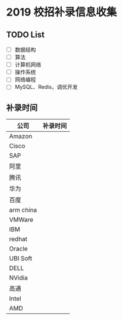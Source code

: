 # 2019 校招补录信息收集

## TODO List
- [ ] 数据结构
- [ ] 算法
- [ ] 计算机网络
- [ ] 操作系统
- [ ] 网络编程
- [ ] MySQL、Redis，调优开发

## 补录时间
| 公司 | 补录时间 |
|-----|---------|
| Amazon ||
| Cisco ||
| SAP ||
| 阿里 ||
| 腾讯 ||
| 华为 ||
| 百度 ||
| arm china ||
| VMWare ||
| IBM ||
| redhat ||
| Oracle ||
| UBI Soft ||
| DELL ||
| NVidia ||
| 高通 ||
| Intel ||
| AMD ||
